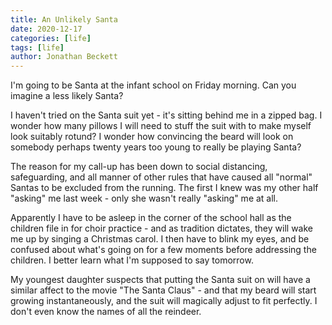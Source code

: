 ```yaml
---
title: An Unlikely Santa
date: 2020-12-17
categories: [life]
tags: [life]
author: Jonathan Beckett
---
```


I'm going to be Santa at the infant school on Friday morning. Can you imagine a less likely Santa?

I haven't tried on the Santa suit yet - it's sitting behind me in a zipped bag. I wonder how many pillows I will need to stuff the suit with to make myself look suitably rotund? I wonder how convincing the beard will look on somebody perhaps twenty years too young to really be playing Santa?

The reason for my call-up has been down to social distancing, safeguarding, and all manner of other rules that have caused all "normal" Santas to be excluded from the running. The first I knew was my other half "asking" me last week - only she wasn't really "asking" me at all.

Apparently I have to be asleep in the corner of the school hall as the children file in for choir practice - and as tradition dictates, they will wake me up by singing a Christmas carol. I then have to blink my eyes, and be confused about what's going on for a few moments before addressing the children. I better learn what I'm supposed to say tomorrow.

My youngest daughter suspects that putting the Santa suit on will have a similar affect to the movie "The Santa Claus" - and that my beard will start growing instantaneously, and the suit will magically adjust to fit perfectly. I don't even know the names of all the reindeer.